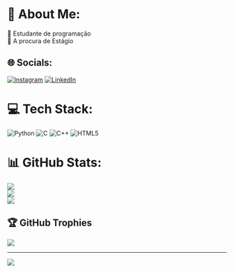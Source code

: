 # 💫 About Me:
🔭  Estudante de programação<br>👯 A procura de Estágio<br>


## 🌐 Socials:
[![Instagram](https://img.shields.io/badge/Instagram-%23E4405F.svg?logo=Instagram&logoColor=white)](https://instagram.com/joao_alexandre_mg) [![LinkedIn](https://img.shields.io/badge/LinkedIn-%230077B5.svg?logo=linkedin&logoColor=white)](https://linkedin.com/in/joaosa2004) 

# 💻 Tech Stack:
![Python](https://img.shields.io/badge/python-3670A0?style=for-the-badge&logo=python&logoColor=ffdd54) ![C](https://img.shields.io/badge/c-%2300599C.svg?style=for-the-badge&logo=c&logoColor=white) ![C++](https://img.shields.io/badge/c++-%2300599C.svg?style=for-the-badge&logo=c%2B%2B&logoColor=white) ![HTML5](https://img.shields.io/badge/html5-%23E34F26.svg?style=for-the-badge&logo=html5&logoColor=white)
# 📊 GitHub Stats:
![](https://github-readme-stats.vercel.app/api?username=jonhtravolta18&theme=tokyonight&hide_border=false&include_all_commits=false&count_private=false)<br/>
![](https://github-readme-streak-stats.herokuapp.com/?user=jonhtravolta18&theme=tokyonight&hide_border=false)<br/>
![](https://github-readme-stats.vercel.app/api/top-langs/?username=jonhtravolta18&theme=tokyonight&hide_border=false&include_all_commits=false&count_private=false&layout=compact)

## 🏆 GitHub Trophies
![](https://github-profile-trophy.vercel.app/?username=jonhtravolta18&theme=radical&no-frame=false&no-bg=true&margin-w=4)

---
[![](https://visitcount.itsvg.in/api?id=jonhtravolta18&icon=0&color=0)](https://visitcount.itsvg.in)

<!-- Proudly created with GPRM ( https://gprm.itsvg.in ) -->

